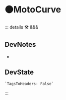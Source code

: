 # 🟠<moto>MotoCurve</moto>

::: details 🛠 <dev>&&&</dev>

## DevNotes

-

## DevState

```py
`TagsToHeaders: False`
```

:::
